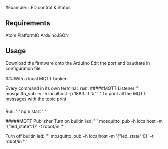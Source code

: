 #Example: LED control & Status


## Requirements

Atom
PlatformIO
ArduinoJSON

## Usage


Download the firmware onto the Arduino
Edit the port and baudrate in configuration file

###With a local MQTT broker:


Every command in its own terminal, run: 
#####MQTT Listener
'''
mosquitto_sub -v -h localhost -p 1883 -t '#'
'''
To print all the MQTT messages with the topic print.

#####
Run:
'''
npm start
'''

#####MQTT Publisher
Turn on builtin led:
'''
mosquitto_pub -h localhost -m '{"led_state":1}' -t robot/in 
'''

Turn off builtin led:
'''
mosquitto_pub -h localhost -m '{"led_state":0}' -t robot/in 
'''
